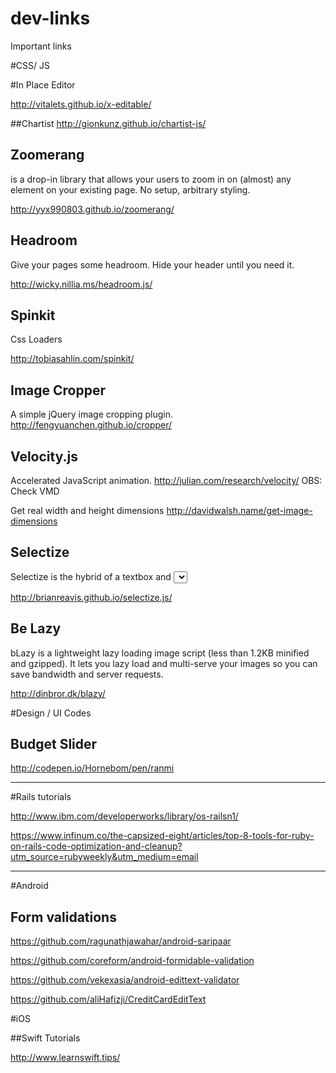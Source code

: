 dev-links
=========

Important links


#CSS/ JS


#In Place Editor

http://vitalets.github.io/x-editable/


##Chartist
http://gionkunz.github.io/chartist-js/

## Zoomerang
is a drop-in library that allows your users to zoom in on (almost) any element on your existing page. No setup, arbitrary styling.

http://yyx990803.github.io/zoomerang/


## Headroom

Give your pages some headroom. Hide your header until you need it.

http://wicky.nillia.ms/headroom.js/

## Spinkit

Css Loaders

http://tobiasahlin.com/spinkit/

## Image Cropper

A simple jQuery image cropping plugin.
http://fengyuanchen.github.io/cropper/

## Velocity.js

Accelerated JavaScript animation.
http://julian.com/research/velocity/ OBS: Check VMD

Get real width and height dimensions
http://davidwalsh.name/get-image-dimensions

## Selectize

Selectize is the hybrid of a textbox and <select> box. It's jQuery-based and it's useful for tagging, contact lists, country selectors, and so on.

http://brianreavis.github.io/selectize.js/

## Be Lazy
bLazy is a lightweight lazy loading image script (less than 1.2KB minified and gzipped). It lets you lazy load and multi-serve your images so you can save bandwidth and server requests.

http://dinbror.dk/blazy/


#Design / UI Codes

## Budget Slider
http://codepen.io/Hornebom/pen/ranmi


---------------------------------
#Rails tutorials

http://www.ibm.com/developerworks/library/os-railsn1/

https://www.infinum.co/the-capsized-eight/articles/top-8-tools-for-ruby-on-rails-code-optimization-and-cleanup?utm_source=rubyweekly&utm_medium=email


---------------------------------

#Android

## Form validations

https://github.com/ragunathjawahar/android-saripaar

https://github.com/coreform/android-formidable-validation

https://github.com/vekexasia/android-edittext-validator

https://github.com/aliHafizji/CreditCardEditText



#iOS

##Swift Tutorials

http://www.learnswift.tips/






